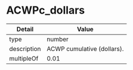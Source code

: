 # ACWPc_dollars
| Detail | Value |
| ------ | ----- |
| type | number |
| description | ACWP cumulative (dollars). |
| multipleOf | 0.01 |
